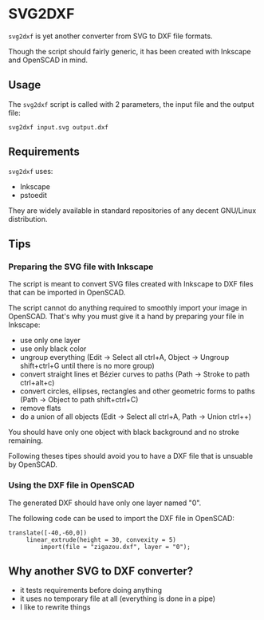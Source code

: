 SVG2DXF
=======

`svg2dxf` is yet another converter from SVG to DXF file formats.

Though the script should fairly generic, it has been created with Inkscape and
OpenSCAD in mind.

## Usage

The `svg2dxf` script is called with 2 parameters, the input file and the output
file:

    svg2dxf input.svg output.dxf

## Requirements

`svg2dxf` uses:

- Inkscape
- pstoedit

They are widely available in standard repositories of any decent GNU/Linux
distribution.

## Tips

### Preparing the SVG file with Inkscape

The script is meant to convert SVG files created with Inkscape to DXF files
that can be imported in OpenSCAD.

The script cannot do anything required to smoothly import your image in
OpenSCAD. That's why you must give it a hand by preparing your file in Inkscape:

- use only one layer
- use only black color
- ungroup everything (Edit → Select all ctrl+A, Object → Ungroup shift+ctrl+G
  until there is no more group)
- convert straight lines et Bézier curves to paths (Path → Stroke to path
  ctrl+alt+c)
- convert circles, ellipses, rectangles and other geometric forms to paths (Path
  → Object to path shift+ctrl+C)
- remove flats
- do a union of all objects (Edit → Select all ctrl+A, Path → Union ctrl++)

You should have only one object with black background and no stroke remaining.

Following theses tipes should avoid you to have a DXF file that is unsuable by
OpenSCAD.

### Using the DXF file in OpenSCAD

The generated DXF should have only one layer named "0".

The following code can be used to import the DXF file in OpenSCAD:

    translate([-40,-60,0])
         linear_extrude(height = 30, convexity = 5)
             import(file = "zigazou.dxf", layer = "0");

## Why another SVG to DXF converter?

- it tests requirements before doing anything
- it uses no temporary file at all (everything is done in a pipe)
- I like to rewrite things
